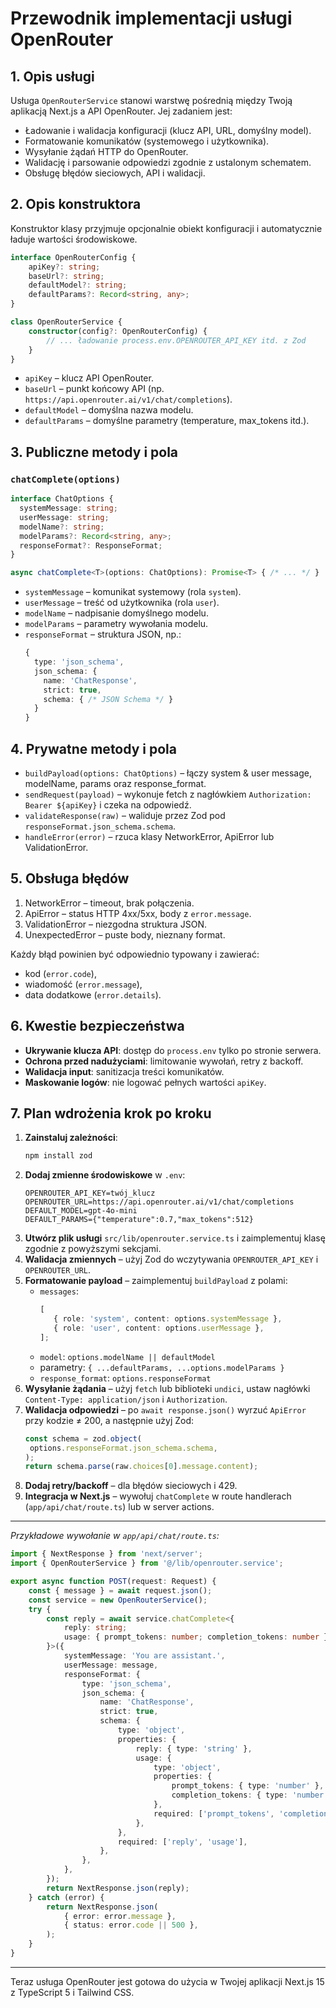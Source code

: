 # Przewodnik implementacji usługi OpenRouter

## 1. Opis usługi

Usługa `OpenRouterService` stanowi warstwę pośrednią między Twoją aplikacją Next.js a API OpenRouter. Jej zadaniem jest:

- Ładowanie i walidacja konfiguracji (klucz API, URL, domyślny model).
- Formatowanie komunikatów (systemowego i użytkownika).
- Wysyłanie żądań HTTP do OpenRouter.
- Walidację i parsowanie odpowiedzi zgodnie z ustalonym schematem.
- Obsługę błędów sieciowych, API i walidacji.

## 2. Opis konstruktora

Konstruktor klasy przyjmuje opcjonalnie obiekt konfiguracji i automatycznie ładuje wartości środowiskowe.

```ts
interface OpenRouterConfig {
	apiKey?: string;
	baseUrl?: string;
	defaultModel?: string;
	defaultParams?: Record<string, any>;
}

class OpenRouterService {
	constructor(config?: OpenRouterConfig) {
		// ... ładowanie process.env.OPENROUTER_API_KEY itd. z Zod
	}
}
```

- `apiKey` – klucz API OpenRouter.
- `baseUrl` – punkt końcowy API (np. `https://api.openrouter.ai/v1/chat/completions`).
- `defaultModel` – domyślna nazwa modelu.
- `defaultParams` – domyślne parametry (temperature, max_tokens itd.).

## 3. Publiczne metody i pola

### `chatComplete(options)`

```ts
interface ChatOptions {
  systemMessage: string;
  userMessage: string;
  modelName?: string;
  modelParams?: Record<string, any>;
  responseFormat?: ResponseFormat;
}

async chatComplete<T>(options: ChatOptions): Promise<T> { /* ... */ }
```

- `systemMessage` – komunikat systemowy (rola `system`).
- `userMessage` – treść od użytkownika (rola `user`).
- `modelName` – nadpisanie domyślnego modelu.
- `modelParams` – parametry wywołania modelu.
- `responseFormat` – struktura JSON, np.:
  ```ts
  {
    type: 'json_schema',
    json_schema: {
      name: 'ChatResponse',
      strict: true,
      schema: { /* JSON Schema */ }
    }
  }
  ```

## 4. Prywatne metody i pola

- `buildPayload(options: ChatOptions)` – łączy system & user message, modelName, params oraz response_format.
- `sendRequest(payload)` – wykonuje fetch z nagłówkiem `Authorization: Bearer ${apiKey}` i czeka na odpowiedź.
- `validateResponse(raw)` – waliduje przez Zod pod `responseFormat.json_schema.schema`.
- `handleError(error)` – rzuca klasy NetworkError, ApiError lub ValidationError.

## 5. Obsługa błędów

1. NetworkError – timeout, brak połączenia.
2. ApiError – status HTTP 4xx/5xx, body z `error.message`.
3. ValidationError – niezgodna struktura JSON.
4. UnexpectedError – puste body, nieznany format.

Każdy błąd powinien być odpowiednio typowany i zawierać:

- kod (`error.code`),
- wiadomość (`error.message`),
- data dodatkowe (`error.details`).

## 6. Kwestie bezpieczeństwa

- **Ukrywanie klucza API**: dostęp do `process.env` tylko po stronie serwera.
- **Ochrona przed nadużyciami**: limitowanie wywołań, retry z backoff.
- **Walidacja input**: sanitizacja treści komunikatów.
- **Maskowanie logów**: nie logować pełnych wartości `apiKey`.

## 7. Plan wdrożenia krok po kroku

1. **Zainstaluj zależności**:
   ```bash
   npm install zod
   ```
2. **Dodaj zmienne środowiskowe** w `.env`:
   ```env
   OPENROUTER_API_KEY=twój_klucz
   OPENROUTER_URL=https://api.openrouter.ai/v1/chat/completions
   DEFAULT_MODEL=gpt-4o-mini
   DEFAULT_PARAMS={"temperature":0.7,"max_tokens":512}
   ```
3. **Utwórz plik usługi** `src/lib/openrouter.service.ts` i zaimplementuj klasę zgodnie z powyższymi sekcjami.
4. **Walidacja zmiennych** – użyj Zod do wczytywania `OPENROUTER_API_KEY` i `OPENROUTER_URL`.
5. **Formatowanie payload** – zaimplementuj `buildPayload` z polami:
   - `messages`:
     ```ts
     [
     	{ role: 'system', content: options.systemMessage },
     	{ role: 'user', content: options.userMessage },
     ];
     ```
   - `model`: `options.modelName || defaultModel`
   - parametry: `{ ...defaultParams, ...options.modelParams }`
   - `response_format`: `options.responseFormat`
6. **Wysyłanie żądania** – użyj `fetch` lub biblioteki `undici`, ustaw nagłówki `Content-Type: application/json` i `Authorization`.
7. **Walidacja odpowiedzi** – po `await response.json()` wyrzuć `ApiError` przy kodzie ≠ 200, a następnie użyj Zod:
   ```ts
   const schema = zod.object(
   	options.responseFormat.json_schema.schema,
   );
   return schema.parse(raw.choices[0].message.content);
   ```
8. **Dodaj retry/backoff** – dla błędów sieciowych i 429.
9. **Integracja w Next.js** – wywołuj `chatComplete` w route handlerach (`app/api/chat/route.ts`) lub w server actions.

---

_Przykładowe wywołanie w `app/api/chat/route.ts`:_

```ts
import { NextResponse } from 'next/server';
import { OpenRouterService } from '@/lib/openrouter.service';

export async function POST(request: Request) {
	const { message } = await request.json();
	const service = new OpenRouterService();
	try {
		const reply = await service.chatComplete<{
			reply: string;
			usage: { prompt_tokens: number; completion_tokens: number };
		}>({
			systemMessage: 'You are assistant.',
			userMessage: message,
			responseFormat: {
				type: 'json_schema',
				json_schema: {
					name: 'ChatResponse',
					strict: true,
					schema: {
						type: 'object',
						properties: {
							reply: { type: 'string' },
							usage: {
								type: 'object',
								properties: {
									prompt_tokens: { type: 'number' },
									completion_tokens: { type: 'number' },
								},
								required: ['prompt_tokens', 'completion_tokens'],
							},
						},
						required: ['reply', 'usage'],
					},
				},
			},
		});
		return NextResponse.json(reply);
	} catch (error) {
		return NextResponse.json(
			{ error: error.message },
			{ status: error.code || 500 },
		);
	}
}
```

---

Teraz usługa OpenRouter jest gotowa do użycia w Twojej aplikacji Next.js 15 z TypeScript 5 i Tailwind CSS.
